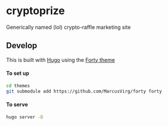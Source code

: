 # cryptoprize

Generically named (lol) crypto-raffle marketing site

## Develop

This is built with [Hugo](https://gohugo.io/) using the [Forty theme](https://github.com/MarcusVirg/forty)

#### To set up

```bash
cd themes
git submodule add https://github.com/MarcusVirg/forty forty
```

#### To serve

```bash
hugo server -D
```